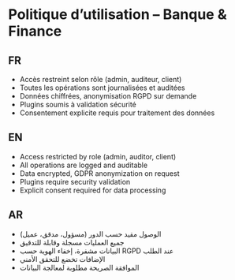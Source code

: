 # Politique d’utilisation – Banque & Finance

## FR
- Accès restreint selon rôle (admin, auditeur, client)
- Toutes les opérations sont journalisées et auditées
- Données chiffrées, anonymisation RGPD sur demande
- Plugins soumis à validation sécurité
- Consentement explicite requis pour traitement des données

## EN
- Access restricted by role (admin, auditor, client)
- All operations are logged and auditable
- Data encrypted, GDPR anonymization on request
- Plugins require security validation
- Explicit consent required for data processing

## AR
- الوصول مقيد حسب الدور (مسؤول، مدقق، عميل)
- جميع العمليات مسجلة وقابلة للتدقيق
- البيانات مشفرة، إخفاء الهوية حسب RGPD عند الطلب
- الإضافات تخضع للتحقق الأمني
- الموافقة الصريحة مطلوبة لمعالجة البيانات
